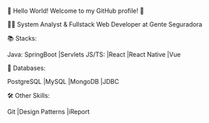 👋 Hello World! Welcome to my GitHub profile! 🌟



👨‍💻 System Analyst & Fullstack Web Developer at Gente Seguradora


📚 Stacks:

Java: SpringBoot |Servlets
JS/TS: |React |React Native |Vue

💾 Databases:

PostgreSQL |MySQL |MongoDB |JDBC

🛠️ Other Skills:

Git |Design Patterns |iReport
